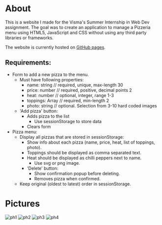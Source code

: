 # About
This is a website I made for the Visma's Summer Internship in Web Dev assignment. The goal was to create an application to manage a Pizzeria menu using HTML5, JavaScript and CSS without using any third party libraries or frameworks. 

The website is currently hosted on [GitHub pages](audrius-savickas.github.io).

## Requirements:
* Form to add a new pizza to the menu.
  * Must have following properties:
    * name: string // required, unique, max-length 30
    * price: number // required, positive, decimal points 2
    * heat: number // optional, integer, range 1-3
    * toppings: Array<string> // required, min-length 2
    * photo: string // optional. Selection from 3-10 hard coded images
  * 'Add pizza' button:
    * Adds pizza to the list
      * Use sessionStorage to store data
    * Clears form  
* Pizza menu:
  * Display all pizzas that are stored in sessionStorage:
    * Show info about each pizza (name, price, heat, list of toppings, photo).
    * Toppings should be displayed as comma separated text.
    * Heat should be displayed as chilli peppers next to name.
      * Use svg or png image.
    * 'Delete' button:
      * Show confirmation popup before deleting.
      * Removes pizza when confirmed.
  * Keep original (oldest to latest) order in sessionStorage.

# Pictures
![ph1](https://i.imgur.com/6HmuhPH.png)
![ph2](https://i.imgur.com/11kbDvn.png)
![ph3](https://i.imgur.com/nQGvNMp.png)
![ph4](https://i.imgur.com/LRvagfE.png)
